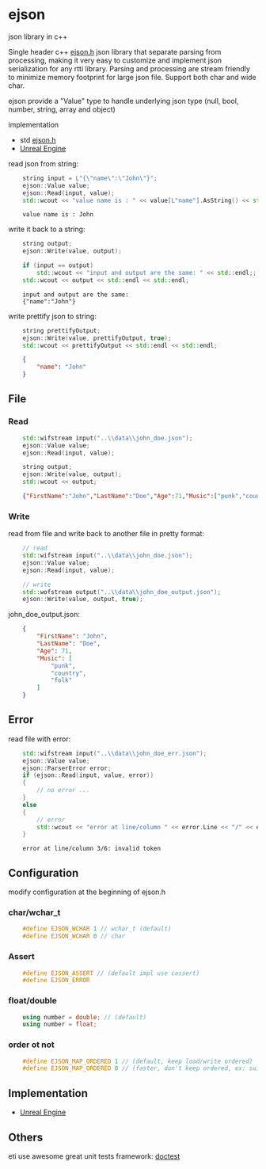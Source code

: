 # ejson

json library in c++

Single header c++ [ejson.h](ejson/ejson.h) json library that separate parsing from processing, making it very easy to customize and implement json serialization for any rtti library. Parsing and processing are stream friendly to minimize memory footprint for large json file. Support both char and wide char.

ejson provide a "Value" type to handle underlying json type (null, bool, number, string, array and object)

implementation
* std [ejson.h](ejson/ejson.h)
* [Unreal Engine](implementation/unreal)

read json from string:
```cpp
    string input = L"{\"name\":\"John\"}";
    ejson::Value value;
    ejson::Read(input, value);
    std::wcout << "value name is : " << value[L"name"].AsString() << std::endl;
```
```
    value name is : John
```
write it back to a string:
```cpp
    string output;
    ejson::Write(value, output);

    if (input == output)
        std::wcout << "input and output are the same: " << std::endl;;
    std::wcout << output << std::endl << std::endl;
```
```
    input and output are the same:
    {"name":"John"}
```
write prettify json to string:
```cpp
    string prettifyOutput;
    ejson::Write(value, prettifyOutput, true);
    std::wcout << prettifyOutput << std::endl << std::endl;

```
```json
    {
        "name": "John"
    }
```

## File

### Read

```cpp
    std::wifstream input("..\\data\\john_doe.json");
    ejson::Value value;
    ejson::Read(input, value);

    string output;
    ejson::Write(value, output);
    std::wcout << output;
```
```json
    {"FirstName":"John","LastName":"Doe","Age":71,"Music":["punk","country","folk"]}
```

### Write

read from file and write back to another file in pretty format:
```cpp
    // read
    std::wifstream input("..\\data\\john_doe.json");
    ejson::Value value;
    ejson::Read(input, value);

    // write
    std::wofstream output("..\\data\\john_doe_output.json");
    ejson::Write(value, output, true);
```
john_doe_output.json:
```json
    {
        "FirstName": "John",
        "LastName": "Doe",
        "Age": 71,
        "Music": [
            "punk",
            "country",
            "folk"
        ]
    }
```

## Error

read file with error:
```cpp
    std::wifstream input("..\\data\\john_doe_err.json");
    ejson::Value value;
    ejson::ParserError error;
    if (ejson::Read(input, value, error))
    {
        // no error ...
    }
    else
    {
        // error
        std::wcout << "error at line/column " << error.Line << "/" << error.Column << ": " << error.Error;
    }
```
```
    error at line/column 3/6: invalid token
```

## Configuration

modify configuration at the beginning of ejson.h

### char/wchar_t

```cpp
    #define EJSON_WCHAR 1 // wchar_t (default)
    #define EJSON_WCHAR 0 // char
```

### Assert

```cpp
    #define EJSON_ASSERT // (default impl use cassert)
    #define EJSON_ERROR 
```

### float/double

```cpp
    using number = double; // (default)
    using number = float;
```

### order ot not

```cpp
    #define EJSON_MAP_ORDERED 1 // (default, keep load/write ordered)
    #define EJSON_MAP_ORDERED 0 // (faster, don't keep ordered, ex: suitable for final build that only read)
```
## Implementation

* [Unreal Engine](implementation/unreal)

## Others

eti use awesome great unit tests framework: [doctest](https://github.com/doctest/doctest)